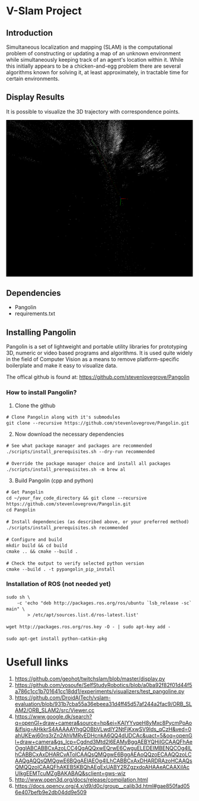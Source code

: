 # V-Slam Project

## Introduction

Simultaneous localization and mapping (SLAM) is the computational problem of constructing or updating a map of an unknown environment while simultaneously keeping track of an agent's location within it. While this initially appears to be a chicken-and-egg problem there are several algorithms known for solving it, at least approximately, in tractable time for certain environments.

## Display Results
It is possible to visualize the 3D trajectory with correspondence points.
<p align="center">
<img src="imgs/vis_slam.png" alt="drawing" width="728"/>
</p>


## Dependencies

- Pangolin
- requirements.txt

## Installing Pangolin

Pangolin is a set of lightweight and portable utility libraries for prototyping 3D, numeric or video based programs and algorithms. It is used quite widely in the field of Computer Vision as a means to remove platform-specific boilerplate and make it easy to visualize data.

The offical github is found at: https://github.com/stevenlovegrove/Pangolin

### How to install Pangolin?

1) Clone the github

```
# Clone Pangolin along with it's submodules
git clone --recursive https://github.com/stevenlovegrove/Pangolin.git
```

2) Now download the necessary dependencies

```
# See what package manager and packages are recommended
./scripts/install_prerequisites.sh --dry-run recommended

# Override the package manager choice and install all packages
./scripts/install_prerequisites.sh -m brew al
```

3) Build Pangolin (cpp and python)

```
# Get Pangolin
cd ~/your_fav_code_directory && git clone --recursive https://github.com/stevenlovegrove/Pangolin.git
cd Pangolin 

# Install dependencies (as described above, or your preferred method)
./scripts/install_prerequisites.sh recommended

# Configure and build
mkdir build && cd build
cmake .. && cmake --build .

# Check the output to verify selected python version
cmake --build . -t pypangolin_pip_install
```

### Installation of ROS (not needed yet)
```
sudo sh \
    -c 'echo "deb http://packages.ros.org/ros/ubuntu `lsb_release -sc` main" \
        > /etc/apt/sources.list.d/ros-latest.list'

wget http://packages.ros.org/ros.key -O - | sudo apt-key add -

sudo apt-get install python-catkin-pkg
```

# Usefull links

1) https://github.com/geohot/twitchslam/blob/master/display.py
2) https://github.com/yosoufe/SelfStudyRobotics/blob/a0ba92f82f01d44f5a786c1cc1b701641cc18dd1/experiments/visualizers/test_pangoline.py
3) https://github.com/DroidAITech/vslam-evaluation/blob/931b7cba55a36ebeea31d4ff45d57af244a2fac9/ORB_SLAM2/ORB_SLAM2/src/Viewer.cc
4) https://www.google.dk/search?q=openGl+draw+camera&source=hp&ei=KAIYYvqeH8yMxc8PycmPoAo&iflsig=AHkkrS4AAAAAYhgQOBbVLwdlY2NtFjKxwSV9Ids_qCzH&ved=0ahUKEwj60rq3rZn2AhVMRvEDHcnkA6QQ4dUDCAc&uact=5&oq=openGl+draw+camera&gs_lcp=Cgdnd3Mtd2l6EAMyBggAEBYQHjIGCAAQFhAeOggIABCABBCxAzoLCC4QgAQQxwEQrwE6CwguELEDEIMBENQCOg4ILhCABBCxAxDHARCvAToICAAQsQMQgwE6BggAEAoQQzoECAAQQzoLCAAQgAQQsQMQgwE6BQgAEIAEOg4ILhCABBCxAxDHARDRAzoHCAAQsQMQQzoICAAQFhAKEB5KBQhAEgExUABY2RZgzxdoAHAAeACAAXiIAcUIkgEEMTcuMZgBAKABAQ&sclient=gws-wiz
5) http://www.open3d.org/docs/release/compilation.html
6) https://docs.opencv.org/4.x/d9/d0c/group__calib3d.html#gae850fad056e407befb9e2db04dd9e509